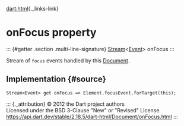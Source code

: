 [dart:html](../../dart-html/dart-html-library){._links-link}

onFocus property
================

::: {#getter .section .multi-line-signature}
[Stream](../../dart-async/stream-class)\<[Event](../event-class)\>
onFocus
:::

Stream of `focus` events handled by this [Document](../document-class).

Implementation {#source}
--------------

``` {.language-dart data-language="dart"}
Stream<Event> get onFocus => Element.focusEvent.forTarget(this);
```

::: {._attribution}
© 2012 the Dart project authors\
Licensed under the BSD 3-Clause \"New\" or \"Revised\" License.\
<https://api.dart.dev/stable/2.18.5/dart-html/Document/onFocus.html>
:::
